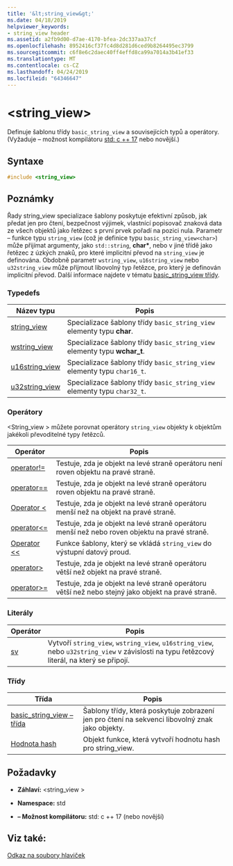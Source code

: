 ```yaml
---
title: '&lt;string_view&gt;'
ms.date: 04/18/2019
helpviewer_keywords:
- string_view header
ms.assetid: a2fb9d00-d7ae-4170-bfea-2dc337aa37cf
ms.openlocfilehash: 8952416cf37fc4d8d281d6ced9b8264495ec3799
ms.sourcegitcommit: c6f8e6c2daec40ff4effd8ca99a7014a3b41ef33
ms.translationtype: MT
ms.contentlocale: cs-CZ
ms.lasthandoff: 04/24/2019
ms.locfileid: "64346647"
---
```

# <a name="ltstringviewgt"></a>&lt;string_view&gt;

Definuje šablonu třídy `basic_string_view` a souvisejících typů a operátory. (Vyžaduje – možnost kompilátoru [std: c ++ 17](../build/reference/std-specify-language-standard-version.md) nebo novější.)

## <a name="syntax"></a>Syntaxe

```cpp
#include <string_view>
```

## <a name="remarks"></a>Poznámky

Řady string_view specializace šablony poskytuje efektivní způsob, jak předat jen pro čtení, bezpečnost výjimek, vlastnící popisovač znaková data ze všech objektů jako řetězec s první prvek pořadí na pozici nula. Parametr – funkce typu `string_view` (což je definice typu `basic_string_view<char>`) může přijímat argumenty, jako `std::string`, **char\***, nebo v jiné třídě jako řetězec z úzkých znaků, pro které implicitní převod na `string_view` je definována. Obdobně parametr `wstring_view`, `u16string_view` nebo `u32string_view` může přijmout libovolný typ řetězce, pro který je definován implicitní převod. Další informace najdete v tématu [basic_string_view třídy](../standard-library/basic-string-view-class.md).

### <a name="typedefs"></a>Typedefs

|Název typu|Popis|
|-|-|
|[string_view](../standard-library/string-view-typedefs.md#string_view)|Specializace šablony třídy `basic_string_view` elementy typu **char**.|
|[wstring_view](../standard-library/string-view-typedefs.md#wstring_view)|Specializace šablony třídy `basic_string_view` elementy typu **wchar_t**.|
|[u16string_view](../standard-library/string-view-typedefs.md#u16string_view)|Specializace šablony třídy `basic_string_view` elementy typu `char16_t`.|
|[u32string_view](../standard-library/string-view-typedefs.md#u32string_view)|Specializace šablony třídy `basic_string_view` elementy typu `char32_t`.|

### <a name="operators"></a>Operátory

\<String_view > můžete porovnat operátory `string_view` objekty k objektům jakékoli převoditelné typy řetězců.

|Operátor|Popis|
|-|-|
|[operator!=](../standard-library/string-view-operators.md#op_neq)|Testuje, zda je objekt na levé straně operátoru není roven objektu na pravé straně.|
|[operator==](../standard-library/string-view-operators.md#op_eq_eq)|Testuje, zda je objekt na levé straně operátoru roven objektu na pravé straně.|
|[Operator <](../standard-library/string-view-operators.md#op_lt)|Testuje, zda je objekt na levé straně operátoru menší než na objekt na pravé straně.|
|[operator<=](../standard-library/string-view-operators.md#op_lt_eq)|Testuje, zda je objekt na levé straně operátoru menší než nebo roven objektu na pravé straně.|
|[Operator <\<](../standard-library/string-view-operators.md#op_lt_lt)|Funkce šablony, který se vkládá `string_view` do výstupní datový proud.|
|[operator>](../standard-library/string-view-operators.md#op_gt)|Testuje, zda je objekt na levé straně operátoru větší než objekt na pravé straně.|
|[operator>=](../standard-library/string-view-operators.md#op_gt_eq)|Testuje, zda je objekt na levé straně operátoru větší než nebo stejný jako objekt na pravé straně.|

### <a name="literals"></a>Literály

|Operátor|Popis|
|-|-|
|[sv](../standard-library/string-view-operators.md#op_sv)|Vytvoří `string_view`, `wstring_view`, `u16string_view`, nebo `u32string_view` v závislosti na typu řetězcový literál, na který se připojí.|

### <a name="classes"></a>Třídy

|Třída|Popis|
|-|-|
|[basic_string_view – třída](../standard-library/basic-string-view-class.md)|Šablony třídy, která poskytuje zobrazení jen pro čtení na sekvenci libovolný znak jako objekty.|
|[Hodnota hash](string-view-hash.md)|Objekt funkce, která vytvoří hodnotu hash pro string_view.|

## <a name="requirements"></a>Požadavky

- **Záhlaví:** \<string_view >

- **Namespace:** std

- **– Možnost kompilátoru:** std: c ++ 17 (nebo novější)

## <a name="see-also"></a>Viz také:

[Odkaz na soubory hlaviček](../standard-library/cpp-standard-library-header-files.md)<br/>
